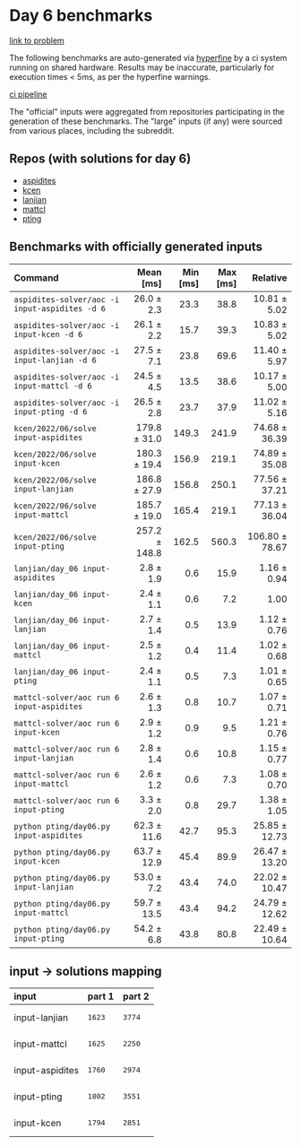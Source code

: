 # Day 6 benchmarks

[link to problem](http://adventofcode.com/2022/day/6)

The following benchmarks are auto-generated via [hyperfine](https://github.com/sharkdp/hyperfine) by a ci system running on shared hardware. Results may be inaccurate, particularly for execution times < 5ms, as per the hyperfine warnings.

[ci pipeline](http://ci.papercode.net:8080/teams/aoc2022/pipelines/aoc-compare-2022)

The "official" inputs were aggregated from repositories participating in the generation of these benchmarks. The "large" inputs (if any) were sourced from various places, including the subreddit.

## Repos (with solutions for day 6)


- [aspidites](https://github.com/aspidites/aoc2022)
- [kcen](https://github.com/kcen/AdventOfCode)
- [lanjian](https://github.com/LanJian/aoc-2022)
- [mattcl](https://github.com/mattcl/aoc2022)
- [pting](https://github.com/pting/aoc2022)

## Benchmarks with officially generated inputs
| Command | Mean [ms] | Min [ms] | Max [ms] | Relative |
|:---|---:|---:|---:|---:|
| `aspidites-solver/aoc -i input-aspidites -d 6` | 26.0 ± 2.3 | 23.3 | 38.8 | 10.81 ± 5.02 |
| `aspidites-solver/aoc -i input-kcen -d 6` | 26.1 ± 2.2 | 15.7 | 39.3 | 10.83 ± 5.02 |
| `aspidites-solver/aoc -i input-lanjian -d 6` | 27.5 ± 7.1 | 23.8 | 69.6 | 11.40 ± 5.97 |
| `aspidites-solver/aoc -i input-mattcl -d 6` | 24.5 ± 4.5 | 13.5 | 38.6 | 10.17 ± 5.00 |
| `aspidites-solver/aoc -i input-pting -d 6` | 26.5 ± 2.8 | 23.7 | 37.9 | 11.02 ± 5.16 |
| `kcen/2022/06/solve input-aspidites` | 179.8 ± 31.0 | 149.3 | 241.9 | 74.68 ± 36.39 |
| `kcen/2022/06/solve input-kcen` | 180.3 ± 19.4 | 156.9 | 219.1 | 74.89 ± 35.08 |
| `kcen/2022/06/solve input-lanjian` | 186.8 ± 27.9 | 156.8 | 250.1 | 77.56 ± 37.21 |
| `kcen/2022/06/solve input-mattcl` | 185.7 ± 19.0 | 165.4 | 219.1 | 77.13 ± 36.04 |
| `kcen/2022/06/solve input-pting` | 257.2 ± 148.8 | 162.5 | 560.3 | 106.80 ± 78.67 |
| `lanjian/day_06 input-aspidites` | 2.8 ± 1.9 | 0.6 | 15.9 | 1.16 ± 0.94 |
| `lanjian/day_06 input-kcen` | 2.4 ± 1.1 | 0.6 | 7.2 | 1.00 |
| `lanjian/day_06 input-lanjian` | 2.7 ± 1.4 | 0.5 | 13.9 | 1.12 ± 0.76 |
| `lanjian/day_06 input-mattcl` | 2.5 ± 1.2 | 0.4 | 11.4 | 1.02 ± 0.68 |
| `lanjian/day_06 input-pting` | 2.4 ± 1.1 | 0.5 | 7.3 | 1.01 ± 0.65 |
| `mattcl-solver/aoc run 6 input-aspidites` | 2.6 ± 1.3 | 0.8 | 10.7 | 1.07 ± 0.71 |
| `mattcl-solver/aoc run 6 input-kcen` | 2.9 ± 1.2 | 0.9 | 9.5 | 1.21 ± 0.76 |
| `mattcl-solver/aoc run 6 input-lanjian` | 2.8 ± 1.4 | 0.6 | 10.8 | 1.15 ± 0.77 |
| `mattcl-solver/aoc run 6 input-mattcl` | 2.6 ± 1.2 | 0.6 | 7.3 | 1.08 ± 0.70 |
| `mattcl-solver/aoc run 6 input-pting` | 3.3 ± 2.0 | 0.8 | 29.7 | 1.38 ± 1.05 |
| `python pting/day06.py input-aspidites` | 62.3 ± 11.6 | 42.7 | 95.3 | 25.85 ± 12.73 |
| `python pting/day06.py input-kcen` | 63.7 ± 12.9 | 45.4 | 89.9 | 26.47 ± 13.20 |
| `python pting/day06.py input-lanjian` | 53.0 ± 7.2 | 43.4 | 74.0 | 22.02 ± 10.47 |
| `python pting/day06.py input-mattcl` | 59.7 ± 13.5 | 43.4 | 94.2 | 24.79 ± 12.62 |
| `python pting/day06.py input-pting` | 54.2 ± 6.8 | 43.8 | 80.8 | 22.49 ± 10.64 |

## input -> solutions mapping
|input|part 1|part 2|
|:---|:---|:---|
|input-lanjian|<pre>1623</pre>|<pre>3774</pre>|
|input-mattcl|<pre>1625</pre>|<pre>2250</pre>|
|input-aspidites|<pre>1760</pre>|<pre>2974</pre>|
|input-pting|<pre>1802</pre>|<pre>3551</pre>|
|input-kcen|<pre>1794</pre>|<pre>2851</pre>|
